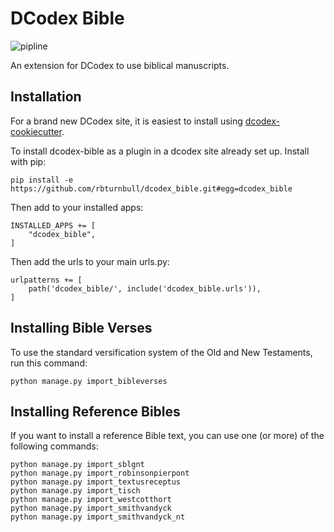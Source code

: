 # DCodex Bible

![pipline](https://github.com/rbturnbull/dcodex_bible/actions/workflows/pipeline.yml/badge.svg)

An extension for DCodex to use biblical manuscripts.

## Installation

For a brand new DCodex site, it is easiest to install using [dcodex-cookiecutter](https://github.com/rbturnbull/dcodex-cookiecutter).

To install dcodex-bible as a plugin in a dcodex site already set up. Install with pip:
```
pip install -e https://github.com/rbturnbull/dcodex_bible.git#egg=dcodex_bible
```

Then add to your installed apps:
```
INSTALLED_APPS += [
    "dcodex_bible",
]
```

Then add the urls to your main urls.py:
```
urlpatterns += [
    path('dcodex_bible/', include('dcodex_bible.urls')),    
]
```

## Installing Bible Verses

To use the standard versification system of the Old and New Testaments, run this command:
```
python manage.py import_bibleverses
```

## Installing Reference Bibles

If you want to install a reference Bible text, you can use one (or more) of the following commands:
```
python manage.py import_sblgnt
python manage.py import_robinsonpierpont
python manage.py import_textusreceptus
python manage.py import_tisch
python manage.py import_westcotthort
python manage.py import_smithvandyck
python manage.py import_smithvandyck_nt
```
